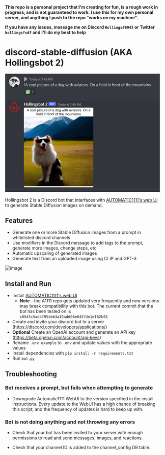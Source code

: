 **This repo is a personal project that I'm creating for fun, is a rough work in progress, and is not guaranteed to work. I
use this for my own personal server, and anything I push to the repo "works on my machine".**

**If you have any issues, message me on Discord `Hollings#6943` or Twitter `hollingsfsdf` and I'll do my best to help**

# discord-stable-diffusion (AKA Hollingsbot 2)

![img.png](img.png)

Hollingsbot 2 is a Discord bot that interfaces
with [AUTOMATIC1111's web UI](https://github.com/AUTOMATIC1111/stable-diffusion-webui) to generate Stable Diffusion
images on demand.

## Features

- Generate one or more Stable Diffusion images from a prompt in whitelisted discord channels
- Use modifiers in the Discord message to add tags to the prompt, generate more images, change steps, etc
- Automatic upscaling of generated images
- Generate text from an uploaded image using CLIP and GPT-3

![image](https://user-images.githubusercontent.com/3793509/193608535-2eb98e0f-99fa-4132-8636-71e1aaec4d93.png)

## Install and Run

- Install [AUTOMATIC1111's web UI](https://github.com/AUTOMATIC1111/stable-diffusion-webui)
    - **Note** - the A1111 repo gets updated very frequently and new versions may break compatibility with this bot. The
      current commit that the bot has been tested on is `c8045c5ad4f99deb3a19add06e0457de1df62b05`
- Create and invite your discord bot to a server (https://discord.com/developers/applications/)
- **Optional** Create an OpenAI account and generate an API key (https://beta.openai.com/account/api-keys)
- Rename `.env.example` to `.env` and update values with the appropriate values
- Install dependencies with `pip install -r requirements.txt`
- Run `bot.py`

## Troubleshooting

### **Bot receives a prompt, but fails when attempting to generate**

- Downgrade Automatic1111 WebUI to the version specified in the install instructions. Every update to the WebUI has a
  high chance of breaking this script, and the frequency of updates is hard to keep up with.

### **Bot is not doing anything and not throwing any errors**

- Check that your bot has been invited to your server with enough permissions to read and send messages, images, and
  reactions.

- Check that your channel ID is added to the channel_config DB table.
